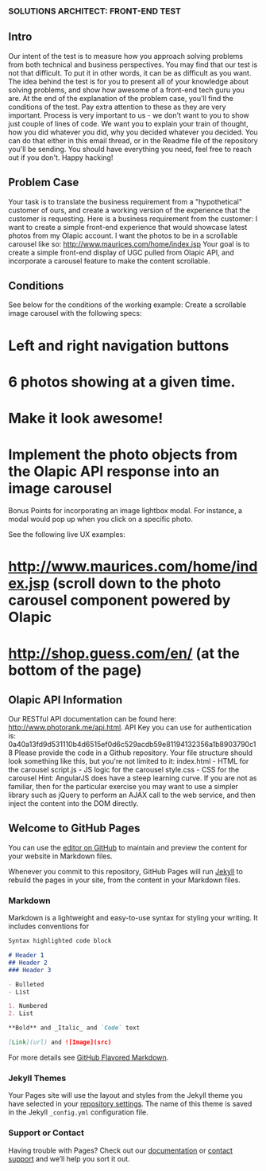 ### SOLUTIONS ARCHITECT: FRONT-END TEST

## Intro
Our intent of the test is to measure how you approach solving problems from both technical and business perspectives. You may find that our test is not that difficult. To put it in other words, it can be as difficult as you want. The idea behind the test is for you to present all of your knowledge about solving problems, and show how awesome of a front-end tech guru you are.
At the end of the explanation of the problem case, you'll find the conditions of the test. Pay extra attention to these as they are very important.
Process is very important to us - we don't want to you to show just couple of lines of code. We want you to explain your train of thought, how you did whatever you did, why you decided whatever you decided. You can do that either in this email thread, or in the Readme file of the repository you'll be sending.
You should have everything you need, feel free to reach out if you don't. Happy hacking!
## Problem Case

Your task is to translate the business requirement from a "hypothetical" customer of ours, and create a working version of the experience that the customer is requesting.
Here is a business requirement from the customer:
I want to create a simple front-end experience that would showcase latest photos from my Olapic account. I want the photos to be in a scrollable
carousel like so: http://www.maurices.com/home/index.jsp
Your goal is to create a simple front-end display of UGC pulled from Olapic API, and incorporate a carousel feature to make the content
scrollable.
## Conditions
See below for the conditions of the working example:
Create a scrollable image carousel with the following specs:
  # Left and right navigation buttons
  # 6 photos showing at a given time.
  # Make it look awesome!
  # Implement the photo objects from the Olapic API response into an image carousel
Bonus Points for incorporating an image lightbox modal. For instance, a modal would pop up when you click on a specific photo.

See the following live UX examples:
  # http://www.maurices.com/home/index.jsp (scroll down to the photo carousel component powered by Olapic
  # http://shop.guess.com/en/ (at the bottom of the page)
## Olapic API Information
Our RESTful API documentation can be found here: http://www.photorank.me/api.html.
API Key you can use for authentication is: 0a40a13fd9d531110b4d6515ef0d6c529acdb59e81194132356a1b8903790c18
Please provide the code in a Github repository. Your file structure should look something like this, but you're not limited to it:
index.html - HTML for the carousel
script.js - JS logic for the carousel
style.css - CSS for the carousel
Hint:
AngularJS does have a steep learning curve. If you are not as familiar, then for the particular exercise you may want to use a simpler library such
as jQuery to perform an AJAX call to the web service, and then inject the content into the DOM directly.



## Welcome to GitHub Pages

You can use the [editor on GitHub](https://github.com/EdwinDian/Olapic_Test/edit/master/README.md) to maintain and preview the content for your website in Markdown files.

Whenever you commit to this repository, GitHub Pages will run [Jekyll](https://jekyllrb.com/) to rebuild the pages in your site, from the content in your Markdown files.

### Markdown

Markdown is a lightweight and easy-to-use syntax for styling your writing. It includes conventions for

```markdown
Syntax highlighted code block

# Header 1
## Header 2
### Header 3

- Bulleted
- List

1. Numbered
2. List

**Bold** and _Italic_ and `Code` text

[Link](url) and ![Image](src)
```

For more details see [GitHub Flavored Markdown](https://guides.github.com/features/mastering-markdown/).

### Jekyll Themes

Your Pages site will use the layout and styles from the Jekyll theme you have selected in your [repository settings](https://github.com/EdwinDian/Olapic_Test/settings). The name of this theme is saved in the Jekyll `_config.yml` configuration file.

### Support or Contact

Having trouble with Pages? Check out our [documentation](https://help.github.com/categories/github-pages-basics/) or [contact support](https://github.com/contact) and we’ll help you sort it out.
